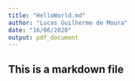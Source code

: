 ```yaml
---
title: "HelloWorld.md"
author: "Lucas Guilherme de Moura"
date: "16/06/2020"
output: pdf_document
---
```


## This is a markdown file

